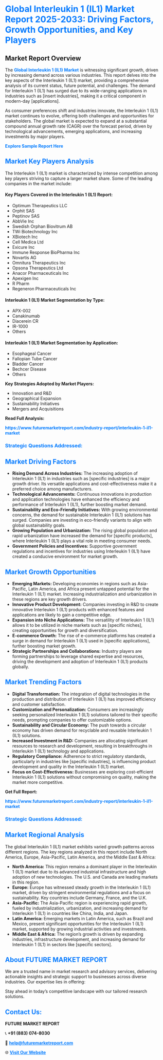 <h1 style="color: #007BFF;">Global Interleukin 1 (IL1) Market Report 2025-2033: Driving Factors, Growth Opportunities, and Key Players</h1>

<section id="overview">
<h2>Market Report Overview</h2>
<p>The <a href="https://www.futuremarketreport.com/industry-report/interleukin-1-il1-market" style="color: #007BFF; text-decoration: none;"><strong>Global Interleukin 1 (IL1) Market</strong></a> is witnessing significant growth, driven by increasing demand across various industries. This report delves into the key aspects of the Interleukin 1 (IL1) market, providing a comprehensive analysis of its current status, future potential, and challenges. The demand for Interleukin 1 (IL1) has surged due to its wide-ranging applications in industries such as [insert industries], making it a critical component in modern-day [applications].</p>
<p>As consumer preferences shift and industries innovate, the Interleukin 1 (IL1) market continues to evolve, offering both challenges and opportunities for stakeholders. The global market is expected to expand at a substantial compound annual growth rate (CAGR) over the forecast period, driven by technological advancements, emerging applications, and increasing investments by major players.</p>
</section>

<section id="overview">
<p><a href="https://www.futuremarketreport.com/request-sample/reportId=53494" style="color: #007BFF; text-decoration: none;"><strong>Explore Sample Report Here</strong></a></p>
</section>

<section id="key-players">
<h2 style="color: #007BFF;">Market Key Players Analysis</h2>
<p>The Interleukin 1 (IL1) market is characterized by intense competition among key players striving to capture a larger market share. Some of the leading companies in the market include:</p>
<h4>Key Players Covered in the Interleukin 1 (IL1) Report:</h4>
<ul><li>Optimum Therapeutics LLC</li><li>Orphit SAS</li><li>Peptinov SAS</li><li>AbbVie Inc</li><li>Swedish Orphan Biovitrum AB</li><li>TWi Biotechnology Inc</li><li>XBiotech Inc</li><li>Cell Medica Ltd</li><li>Exicure Inc</li><li>Immune Response BioPharma Inc</li><li>Novartis AG</li><li>Omnitura Therapeutics Inc</li><li>Opsona Therapeutics Ltd</li><li>Anacor Pharmaceuticals Inc</li><li>Apexigen Inc</li><li>R Pharm</li><li>Regeneron Pharmaceuticals Inc</li></ul>
<h4>Interleukin 1 (IL1) Market Segmentation by Type:</h4>
<ul><li>APX-002</li><li>Canakinumab</li><li>Diacerein CR</li><li>IR-1000</li><li>Others</li></ul>

<h4>Interleukin 1 (IL1) Market Segmentation by Application:</h4>
<ul><li>Esophageal Cancer</li><li>Fallopian Tube Cancer</li><li>Bladder Cancer</li><li>Bechcer Disease</li><li>Others</li></ul>
<p><strong>Key Strategies Adopted by Market Players:</strong></p>
<ul>
<li>Innovation and R&D</li>
<li>Geographical Expansion</li>
<li>Sustainability Initiatives</li>
<li>Mergers and Acquisitions</li>
</ul>
</section>

<section>
<p><strong>Read Full Analysis: </strong></p><a href="https://www.futuremarketreport.com/industry-report/interleukin-1-il1-market" style="color: #007BFF; text-decoration: none;"><strong>https://www.futuremarketreport.com/industry-report/interleukin-1-il1-market</strong></a>
<h3 style="color: #007BFF;">Strategic Questions Addressed:</h3>
</section>

<section id="driving-factors">
<h2 style="color: #007BFF;">Market Driving Factors</h2>
<ul>
<li><strong>Rising Demand Across Industries:</strong> The increasing adoption of Interleukin 1 (IL1) in industries such as [specific industries] is a major growth driver. Its versatile applications and cost-effectiveness make it a preferred choice among manufacturers.</li>
<li><strong>Technological Advancements:</strong> Continuous innovations in production and application technologies have enhanced the efficiency and performance of Interleukin 1 (IL1), further boosting market demand.</li>
<li><strong>Sustainability and Eco-Friendly Initiatives:</strong> With growing environmental concerns, the demand for sustainable Interleukin 1 (IL1) solutions has surged. Companies are investing in eco-friendly variants to align with global sustainability goals.</li>
<li><strong>Growing Population and Urbanization:</strong> The rising global population and rapid urbanization have increased the demand for [specific products], where Interleukin 1 (IL1) plays a vital role in meeting consumer needs.</li>
<li><strong>Government Policies and Incentives:</strong> Supportive government regulations and incentives for industries using Interleukin 1 (IL1) have created a conducive environment for market growth.</li>
</ul>
</section>

<section id="growth-opportunities">
<h2 style="color: #007BFF;">Market Growth Opportunities</h2>
<ul>
<li><strong>Emerging Markets:</strong> Developing economies in regions such as Asia-Pacific, Latin America, and Africa present untapped potential for the Interleukin 1 (IL1) market. Increasing industrialization and urbanization in these regions are key growth drivers.</li>
<li><strong>Innovative Product Development:</strong> Companies investing in R&D to create innovative Interleukin 1 (IL1) products with enhanced features and applications are likely to gain a competitive edge.</li>
<li><strong>Expansion into Niche Applications:</strong> The versatility of Interleukin 1 (IL1) allows it to be utilized in niche markets such as [specific niches], creating opportunities for growth and diversification.</li>
<li><strong>E-commerce Growth:</strong> The rise of e-commerce platforms has created a surge in demand for Interleukin 1 (IL1) used in [specific applications], further boosting market growth.</li>
<li><strong>Strategic Partnerships and Collaborations:</strong> Industry players are forming partnerships to leverage shared expertise and resources, driving the development and adoption of Interleukin 1 (IL1) products globally.</li>
</ul>
</section>

<section id="trending-factors">
<h2 style="color: #007BFF;">Market Trending Factors</h2>
<ul>
<li><strong>Digital Transformation:</strong> The integration of digital technologies in the production and distribution of Interleukin 1 (IL1) has improved efficiency and customer satisfaction.</li>
<li><strong>Customization and Personalization:</strong> Consumers are increasingly seeking personalized Interleukin 1 (IL1) solutions tailored to their specific needs, prompting companies to offer customizable options.</li>
<li><strong>Sustainability and Circular Economy:</strong> The push towards a circular economy has driven demand for recyclable and reusable Interleukin 1 (IL1) solutions.</li>
<li><strong>Increased Investment in R&D:</strong> Companies are allocating significant resources to research and development, resulting in breakthroughs in Interleukin 1 (IL1) technology and applications.</li>
<li><strong>Regulatory Compliance:</strong> Adherence to strict regulatory standards, particularly in industries like [specific industries], is influencing product development and quality in the Interleukin 1 (IL1) market.</li>
<li><strong>Focus on Cost-Effectiveness:</strong> Businesses are exploring cost-efficient Interleukin 1 (IL1) solutions without compromising on quality, making the market more competitive.</li>
</ul>
</section>

<section>
<p><strong>Get Full Report: </strong></p><a href="https://www.futuremarketreport.com/industry-report/interleukin-1-il1-market" style="color: #007BFF; text-decoration: none;"><strong>https://www.futuremarketreport.com/industry-report/interleukin-1-il1-market</strong></a>
<h3 style="color: #007BFF;">Strategic Questions Addressed:</h3>
</section>


<section id="regional-analysis">
<h2 style="color: #007BFF;">Market Regional Analysis</h2>
<p>The global Interleukin 1 (IL1) market exhibits varied growth patterns across different regions. The key regions analyzed in this report include North America, Europe, Asia-Pacific, Latin America, and the Middle East & Africa:</p>
<ul>
<li><strong>North America:</strong> This region remains a dominant player in the Interleukin 1 (IL1) market due to its advanced industrial infrastructure and high adoption of new technologies. The U.S. and Canada are leading markets in this region.</li>
<li><strong>Europe:</strong> Europe has witnessed steady growth in the Interleukin 1 (IL1) market, driven by stringent environmental regulations and a focus on sustainability. Key countries include Germany, France, and the U.K.</li>
<li><strong>Asia-Pacific:</strong> The Asia-Pacific region is experiencing rapid growth, fueled by industrialization, urbanization, and increasing demand for Interleukin 1 (IL1) in countries like China, India, and Japan.</li>
<li><strong>Latin America:</strong> Emerging markets in Latin America, such as Brazil and Mexico, present significant opportunities for the Interleukin 1 (IL1) market, supported by growing industrial activities and investments.</li>
<li><strong>Middle East & Africa:</strong> The region’s growth is driven by expanding industries, infrastructure development, and increasing demand for Interleukin 1 (IL1) in sectors like [specific sectors].</li>
</ul>
</section>

<footer>
<h2 style="color: #007BFF;">About FUTURE MARKET REPORT</h2>
<p>We are a trusted name in market research and advisory services, delivering actionable insights and strategic support to businesses across diverse industries. Our expertise lies in offering:</p>

<p>Stay ahead in today’s competitive landscape with our tailored research solutions.</p>

<h2 style="color: #007BFF;">Contact Us:</h2>
<p><strong>FUTURE MARKET REPORT</strong></p>
<p>📞 <strong>+91 (883) 074-8030</strong></p>
<p>📧 <strong><a href="mailto:help@futuremarketreport.com" style="color: #007BFF;">help@futuremarketreport.com</a></strong></p>
<p>🌐 <strong><a href="https://www.futuremarketreport.com/" style="color: #007BFF;">Visit Our Website</a></strong></p>
</footer>